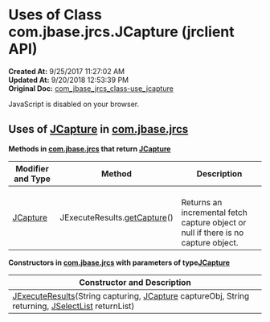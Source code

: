 # Uses of Class com.jbase.jrcs.JCapture (jrclient   API)

**Created At:** 9/25/2017 11:27:02 AM  
**Updated At:** 9/20/2018 12:53:39 PM  
**Original Doc:** [com_jbase_jrcs_class-use_jcapture](https://docs.jbase.com/39245-class-use/com_jbase_jrcs_class-use_jcapture)  

<!--<br>    try {<br>        if (location.href.indexOf('is-external=true') == -1) {<br>            parent.document.title="Uses of Class com.jbase.jrcs.JCapture (jrclient   API)";<br>        }<br>    }<br>    catch(err) {<br>    }<br>//-->
JavaScript is disabled on your browser.





## Uses of [JCapture](/jrcs/com_jbase_jrcs_JCapture "class in com.jbase.jrcs") in [com.jbase.jrcs](./../../com.jbase.jrcs-%28jrclient---api%29)



**Methods in [com.jbase.jrcs](./../../com.jbase.jrcs-%28jrclient---api%29) that return [JCapture](./../../jcapture-%28jrclient-api%29 "class in com.jbase.jrcs")**


| Modifier and Type<br> | Method<br> | Description<br> |
| --- | --- | --- |
| [JCapture](./../../jcapture-%28jrclient-api%29 "class in com.jbase.jrcs")<br> | JExecuteResults.[getCapture](/jrcs/com_jbase_jrcs_jexecuteresults#getCapture--)()<br> | <br>Returns an incremental fetch capture object or null if there is no capture object.<br> |



**Constructors in [com.jbase.jrcs](./../../com.jbase.jrcs-%28jrclient---api%29) with parameters of type**[**JCapture**](com_jbase_jrcs_JCapture "class in com.jbase.jrcs")

| Constructor and Description<br> |
| --- |
| [JExecuteResults](./../../jexecuteresults-%28jrclient-api%29)(String capturing, [JCapture](com_jbase_jrcs_JCapture "class in com.jbase.jrcs") captureObj, String returning, [JSelectList](com_jbase_jrcs_JSelectList "class in com.jbase.jrcs") returnList)<br> |




